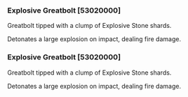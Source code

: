 ### Explosive Greatbolt [53020000]

Greatbolt tipped with a clump of Explosive Stone shards.

Detonates a large explosion on impact, dealing fire damage.### Explosive Greatbolt [53020000]

Greatbolt tipped with a clump of Explosive Stone shards.

Detonates a large explosion on impact, dealing fire damage.